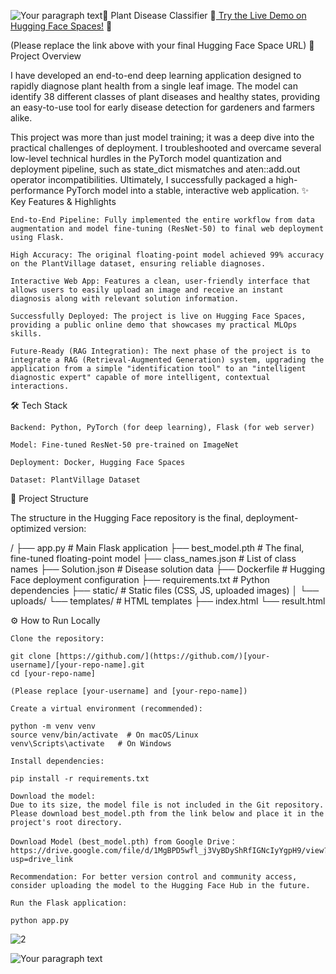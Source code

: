 ![Your paragraph text](https://github.com/user-attachments/assets/7cb25b53-64e0-46a6-903f-8329ebca4d4f)🌱 Plant Disease Classifier
🚀[ Try the Live Demo on Hugging Face Spaces!](https://huggingface.co/spaces/xiaolinouo/plant-disease-classifier) 🚀

(Please replace the link above with your final Hugging Face Space URL)
📌 Project Overview

I have developed an end-to-end deep learning application designed to rapidly diagnose plant health from a single leaf image. The model can identify 38 different classes of plant diseases and healthy states, providing an easy-to-use tool for early disease detection for gardeners and farmers alike.

This project was more than just model training; it was a deep dive into the practical challenges of deployment. I troubleshooted and overcame several low-level technical hurdles in the PyTorch model quantization and deployment pipeline, such as state_dict mismatches and aten::add.out operator incompatibilities. Ultimately, I successfully packaged a high-performance PyTorch model into a stable, interactive web application.
✨ Key Features & Highlights

    End-to-End Pipeline: Fully implemented the entire workflow from data augmentation and model fine-tuning (ResNet-50) to final web deployment using Flask.

    High Accuracy: The original floating-point model achieved 99% accuracy on the PlantVillage dataset, ensuring reliable diagnoses.

    Interactive Web App: Features a clean, user-friendly interface that allows users to easily upload an image and receive an instant diagnosis along with relevant solution information.

    Successfully Deployed: The project is live on Hugging Face Spaces, providing a public online demo that showcases my practical MLOps skills.

    Future-Ready (RAG Integration): The next phase of the project is to integrate a RAG (Retrieval-Augmented Generation) system, upgrading the application from a simple "identification tool" to an "intelligent diagnostic expert" capable of more intelligent, contextual interactions.

🛠️ Tech Stack

    Backend: Python, PyTorch (for deep learning), Flask (for web server)

    Model: Fine-tuned ResNet-50 pre-trained on ImageNet

    Deployment: Docker, Hugging Face Spaces

    Dataset: PlantVillage Dataset

📂 Project Structure

The structure in the Hugging Face repository is the final, deployment-optimized version:

/
├── app.py                     # Main Flask application
├── best_model.pth             # The final, fine-tuned floating-point model
├── class_names.json           # List of class names
├── Solution.json              # Disease solution data
├── Dockerfile                 # Hugging Face deployment configuration
├── requirements.txt           # Python dependencies
├── static/                    # Static files (CSS, JS, uploaded images)
│   └── uploads/
└── templates/                 # HTML templates
    ├── index.html
    └── result.html

⚙️ How to Run Locally

    Clone the repository:

    git clone [https://github.com/](https://github.com/)[your-username]/[your-repo-name].git
    cd [your-repo-name]

    (Please replace [your-username] and [your-repo-name])

    Create a virtual environment (recommended):

    python -m venv venv
    source venv/bin/activate  # On macOS/Linux
    venv\Scripts\activate   # On Windows

    Install dependencies:

    pip install -r requirements.txt

    Download the model:
    Due to its size, the model file is not included in the Git repository. Please download best_model.pth from the link below and place it in the project's root directory.

    Download Model (best_model.pth) from Google Drive：https://drive.google.com/file/d/1MgBPD5wfl_j3VyBDyShRfIGNcIyYgpH9/view?usp=drive_link

    Recommendation: For better version control and community access, consider uploading the model to the Hugging Face Hub in the future.

    Run the Flask application:

    python app.py

![2](https://github.com/user-attachments/assets/ffe32a1a-15f5-4546-a5bf-7f9ec838dcc5)

![Your paragraph text](https://github.com/user-attachments/assets/3a44ab61-8f15-4b07-bf5f-b8d4955b7993)


